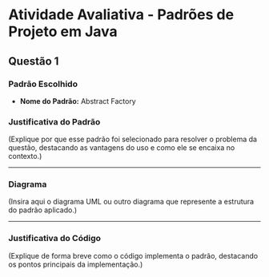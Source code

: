 # Atividade Avaliativa - Padrões de Projeto em Java

## Questão 1

### Padrão Escolhido
- **Nome do Padrão:** Abstract Factory 

### Justificativa do Padrão
(Explique por que esse padrão foi selecionado para resolver o problema da questão, destacando as vantagens do uso e como ele se encaixa no contexto.)

---

### Diagrama
(Insira aqui o diagrama UML ou outro diagrama que represente a estrutura do padrão aplicado.)

---

### Justificativa do Código
(Explique de forma breve como o código implementa o padrão, destacando os pontos principais da implementação.)
